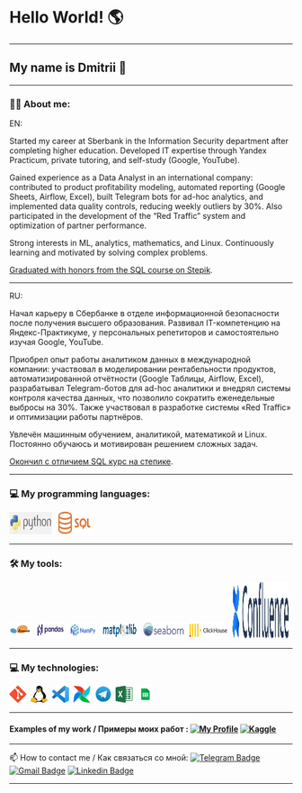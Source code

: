 # Hello World!  :earth_americas:
---
## My name is Dmitrii :boy:

---

### :man_technologist: About me:

EN:

Started my career at Sberbank in the Information Security department after completing higher education. Developed IT expertise through Yandex Practicum, private tutoring, and self-study (Google, YouTube).

Gained experience as a Data Analyst in an international company: contributed to product profitability modeling, automated reporting (Google Sheets, Airflow, Excel), built Telegram bots for ad-hoc analytics, and implemented data quality controls, reducing weekly outliers by 30%. Also participated in the development of the “Red Traffic” system and optimization of partner performance.

Strong interests in ML, analytics, mathematics, and Linux. Continuously learning and motivated by solving complex problems.

[Graduated with honors from the SQL course on Stepik](https://stepik.org/cert/2261370?lang=en).


---
RU:

Начал карьеру в Сбербанке в отделе информационной безопасности после получения высшего образования. Развивал IT-компетенцию на Яндекс-Практикуме, у персональных репетиторов и самостоятельно изучая Google, YouTube.

Приобрел опыт работы аналитиком данных в международной компании: участвовал в моделировании рентабельности продуктов, автоматизированной отчётности (Google Таблицы, Airflow, Excel), разрабатывал Telegram-ботов для ad-hoc аналитики и внедрял системы контроля качества данных, что позволило сократить еженедельные выбросы на 30%. Также участвовал в разработке системы «Red Traffic» и оптимизации работы партнёров.

Увлечён машинным обучением, аналитикой, математикой и Linux. Постоянно обучаюсь и мотивирован решением сложных задач.

[Окончил с отличием SQL курс на степике](https://stepik.org/cert/2261370).

---

### 💻 My programming languages:

<div>
  <img src="https://github.com/JustLikeF1re/justlikef1re/blob/main/some_stuff/python_2.jpg?raw=true" title="Python" alt="git" width="75" height="40"/>&nbsp
  <img src="https://github.com/JustLikeF1re/justlikef1re/blob/main/some_stuff/Sql_.png?raw=true" title="SQL" alt="git" width="65" height="40"/>&nbsp
</div>


---
### 🛠 My tools:

<div>
  <img src="https://github.com/JustLikeF1re/justlikef1re/blob/main/some_stuff/sklearn_.png?raw=true" title="Scikit learn" alt="git" width="40" height="30"/>&nbsp
  <img src="https://github.com/JustLikeF1re/justlikef1re/blob/main/some_stuff/pandas_.png?raw=true" title="Pandas" alt="git" width="50" height="30"/>&nbsp
  <img src="https://github.com/JustLikeF1re/justlikef1re/blob/main/some_stuff/numpy_.png?raw=true" title="NumPy" alt="git" width="50" height="30"/>&nbsp
  <img src="https://github.com/JustLikeF1re/justlikef1re/blob/main/some_stuff/matplotlib_.png?raw=true" title="Matplotlib" alt="git" width="65" height="30"/>&nbsp 
  <img src="https://github.com/JustLikeF1re/justlikef1re/blob/main/some_stuff/seaborn_.png?raw=true" title="Seaborn" alt="git" width="75" height="30"/>&nbsp 
    <img src="https://raw.githubusercontent.com/JustLikeF1re/justlikef1re/refs/heads/main/some_stuff/Clichouse.png" title="ClickHouse" alt="git" width="70" height="30"/>&nbsp   
    <img src="https://raw.githubusercontent.com/JustLikeF1re/justlikef1re/refs/heads/main/some_stuff/Confluense.jpeg" title="Jira Confluence" alt="git" width="100" height="100"/>&nbsp 
</div>

---
### 💻 My technologies:
<div>
  <img src="https://github.com/JustLikeF1re/justlikef1re/blob/main/some_stuff/git_.png?raw=true" title="Git" alt="git" width="30" height="30"/>&nbsp
  <img src="https://github.com/JustLikeF1re/justlikef1re/blob/main/some_stuff/linux_.jpeg?raw=true" title="Linux" alt="Linux" width="30" height="30"/>&nbsp
  <img src="https://github.com/JustLikeF1re/justlikef1re/blob/main/some_stuff/vsc_.jpeg?raw=true" title="Visual Studio Code" alt="Linux" width="30" height="30"/>&nbsp
    <img src="https://raw.githubusercontent.com/JustLikeF1re/justlikef1re/refs/heads/main/some_stuff/Airflow_2.png" title="Apache Airflow" alt="Apache Airflow" width="30" height="30"/>&nbsp
    <img src="https://raw.githubusercontent.com/JustLikeF1re/justlikef1re/refs/heads/main/some_stuff/Telegram.jpeg" title="Telegram" alt="Telegram" width="30" height="30"/>&nbsp
    <img src="https://raw.githubusercontent.com/JustLikeF1re/justlikef1re/refs/heads/main/some_stuff/Exel.png" title="Microsoft Excel" alt="Microsoft Excel" width="30" height="30"/>&nbsp
    <img src="https://raw.githubusercontent.com/JustLikeF1re/justlikef1re/refs/heads/main/some_stuff/Google_Sheets.png" title="Google Sheets" alt="Google Sheets" width="30" height="30"/>&nbsp
<div>

---
#### Examples of my work / Примеры моих работ : [![My Profile](https://img.shields.io/badge/My%20Profile-8A2BE2)](https://github.com/JustLikeF1re/My_Profile) [![Kaggle](https://img.shields.io/badge/-Check%20my%20kaggle-blue?style=flat&logo=Kaggle&logoColor=white)](https://www.kaggle.com/justlikef1re)

---

:mailbox: How to contact me / Как связаться со мной: [![Telegram Badge](https://img.shields.io/badge/-Telegram-blue?style=flat&logo=Telegram&logoColor=white)](https://t.me/JustLikeFlame) [![Gmail Badge](https://img.shields.io/badge/-Gmail-red?style=flat&logo=Gmail&logoColor=white)](mailto:skainett@gmail.com) [![Linkedin Badge](https://img.shields.io/badge/-linkedin-blue?style=flat&logo=linkedin&logoColor=white)](https://www.linkedin.com/in/dmitrii-viktorov-928b61271?lipi=urn%3Ali%3Apage%3Ad_flagship3_profile_view_base_contact_details%3Bc4Mgr7%2FaQa%2BnfFQof2DsJQ%3D%3D)


---
